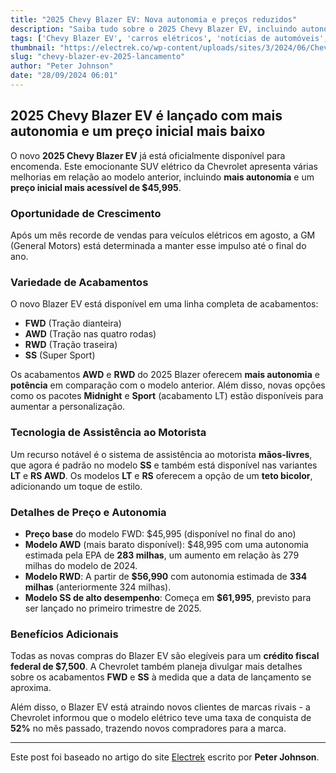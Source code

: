 ```yaml
---
title: "2025 Chevy Blazer EV: Nova autonomia e preços reduzidos"
description: "Saiba tudo sobre o 2025 Chevy Blazer EV, incluindo autonomia, preços e inovações."
tags: ['Chevy Blazer EV', 'carros elétricos', 'notícias de automóveis', 'GM', 'lançamento de veículos']
thumbnail: "https://electrek.co/wp-content/uploads/sites/3/2024/06/Chevy-2025-Blazer-EV-prices.jpeg?quality=82&strip=all&w=1400"
slug: "chevy-blazer-ev-2025-lancamento"
author: "Peter Johnson"
date: "28/09/2024 06:01"
---
```


## 2025 Chevy Blazer EV é lançado com mais autonomia e um preço inicial mais baixo

O novo **2025 Chevy Blazer EV** já está oficialmente disponível para encomenda. Este emocionante SUV elétrico da Chevrolet apresenta várias melhorias em relação ao modelo anterior, incluindo **mais autonomia** e um **preço inicial mais acessível de $45,995**.

### Oportunidade de Crescimento
Após um mês recorde de vendas para veículos elétricos em agosto, a GM (General Motors) está determinada a manter esse impulso até o final do ano.

### Variedade de Acabamentos
O novo Blazer EV está disponível em uma linha completa de acabamentos:
- **FWD** (Tração dianteira)
- **AWD** (Tração nas quatro rodas)
- **RWD** (Tração traseira)
- **SS** (Super Sport)

Os acabamentos **AWD** e **RWD** do 2025 Blazer oferecem **mais autonomia** e **potência** em comparação com o modelo anterior. Além disso, novas opções como os pacotes **Midnight** e **Sport** (acabamento LT) estão disponíveis para aumentar a personalização.

### Tecnologia de Assistência ao Motorista
Um recurso notável é o sistema de assistência ao motorista **mãos-livres**, que agora é padrão no modelo **SS** e também está disponível nas variantes **LT** e **RS AWD**. Os modelos **LT** e **RS** oferecem a opção de um **teto bicolor**, adicionando um toque de estilo.

### Detalhes de Preço e Autonomia
- **Preço base** do modelo FWD:  $45,995 (disponível no final do ano)
- **Modelo AWD** (mais barato disponível): $48,995 com uma autonomia estimada pela EPA de **283 milhas**, um aumento em relação às 279 milhas do modelo de 2024.
- **Modelo RWD**: A partir de **$56,990** com autonomia estimada de **334 milhas** (anteriormente 324 milhas).
- **Modelo SS de alto desempenho**: Começa em **$61,995**, previsto para ser lançado no primeiro trimestre de 2025.

### Benefícios Adicionais
Todas as novas compras do Blazer EV são elegíveis para um **crédito fiscal federal de $7,500**. A Chevrolet também planeja divulgar mais detalhes sobre os acabamentos **FWD** e **SS** à medida que a data de lançamento se aproxima.

Além disso, o Blazer EV está atraindo novos clientes de marcas rivais - a Chevrolet informou que o modelo elétrico teve uma taxa de conquista de **52%** no mês passado, trazendo novos compradores para a marca.

---
Este post foi baseado no artigo do site [Electrek](https://electrek.co/2024/09/27/2025-chevy-blazer-ev-more-range-lower-price-tag/) escrito por **Peter Johnson**.